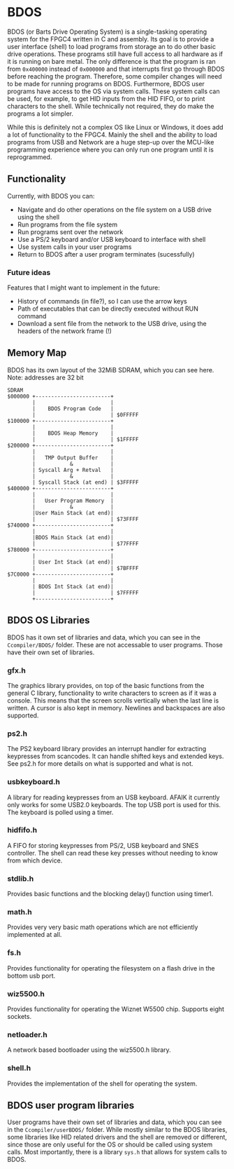 # BDOS
BDOS (or Barts Drive Operating System) is a single-tasking operating system for the FPGC4 written in C and assembly. Its goal is to provide a user interface (shell) to load programs from storage an to do other basic drive operations. These programs still have full access to all hardware as if it is running on bare metal. The only difference is that the program is ran from `0x400000` instead of `0x000000` and that interrupts first go through BDOS before reaching the program. Therefore, some compiler changes will need to be made for running programs on BDOS. Furthermore, BDOS user programs have access to the OS via system calls. These system calls can be used, for example, to get HID inputs from the HID FIFO, or to print characters to the shell. While technically not required, they do make the programs a lot simpler.

While this is definitely not a complex OS like Linux or Windows, it does add a lot of functionality to the FPGC4. Mainly the shell and the ability to load programs from USB and Network are a huge step-up over the MCU-like programming experience where you can only run one program until it is reprogrammed.

## Functionality
Currently, with BDOS you can:
- Navigate and do other operations on the file system on a USB drive using the shell
- Run programs from the file system
- Run programs sent over the network
- Use a PS/2 keyboard and/or USB keyboard to interface with shell
- Use system calls in your user programs
- Return to BDOS after a user program terminates (sucessfully)

### Future ideas
Features that I might want to implement in the future:
- History of commands (in file?), so I can use the arrow keys
- Path of executables that can be directly executed without RUN command
- Download a sent file from the network to the USB drive, using the headers of the network frame (!)


## Memory Map
BDOS has its own layout of the 32MiB SDRAM, which you can see here. Note: addresses are 32 bit

``` text
SDRAM
$000000 +------------------------+
        |                        | 
        |    BDOS Program Code   | 
        |                        | $0FFFFF
$100000 +------------------------+ 
        |                        |
        |    BDOS Heap Memory    |
        |                        | $1FFFFF
$200000 +------------------------+
        |                        | 
        |   TMP Output Buffer    |
        |           &            |
        | Syscall Arg + Retval   |
        |           &            |
        | Syscall Stack (at end) | $3FFFFF
$400000 +------------------------+ 
        |                        | 
        |   User Program Memory  | 
        |           &            |
        |User Main Stack (at end)|
        |                        | $73FFFF
$740000 +------------------------+ 
        |                        | 
        |BDOS Main Stack (at end)|
        |                        | $77FFFF
$780000 +------------------------+ 
        |                        | 
        | User Int Stack (at end)|
        |                        | $7BFFFF
$7C0000 +------------------------+ 
        |                        | 
        | BDOS Int Stack (at end)|
        |                        | $7FFFFF
        +------------------------+ 

```


## BDOS OS Libraries
BDOS has it own set of libraries and data, which you can see in the `Ccompiler/BDOS/` folder. These are not accessable to user programs. Those have their own set of libraries.

### gfx.h
The graphics library provides, on top of the basic functions from the general C library, functionality to write characters to screen as if it was a console. This means that the screen scrolls vertically when the last line is written. A cursor is also kept in memory. Newlines and backspaces are also supported.

### ps2.h
The PS2 keyboard library provides an interrupt handler for extracting keypresses from scancodes. It can handle shifted keys and extended keys. See ps2.h for more details on what is supported and what is not.

### usbkeyboard.h
A library for reading keypresses from an USB keyboard. AFAIK it currently only works for some USB2.0 keyboards. The top USB port is used for this. The keyboard is polled using a timer.

### hidfifo.h
A FIFO for storing keypresses from PS/2, USB keyboard and SNES controller. The shell can read these key presses without needing to know from which device.

### stdlib.h
Provides basic functions and the blocking delay() function using timer1.

### math.h
Provides very very basic math operations which are not efficiently implemented at all.

### fs.h
Provides functionality for operating the filesystem on a flash drive in the bottom usb port.

### wiz5500.h
Provides functionality for operating the Wiznet W5500 chip. Supports eight sockets.

### netloader.h
A network based bootloader using the wiz5500.h library.

### shell.h
Provides the implementation of the shell for operating the system.


## BDOS user program libraries
User programs have their own set of libraries and data, which you can see in the `Ccompiler/userBDOS/` folder. While mostly similar to the BDOS libraries, some libraries like HID related drivers and the shell are removed or different, since those are only useful for the OS or should be called using system calls. Most importantly, there is a library `sys.h` that allows for system calls to BDOS.
